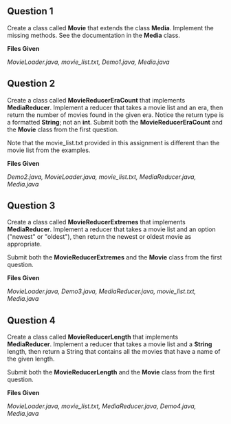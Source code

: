 ## Question 1

Create a class called **Movie** that extends the class **Media**. Implement the missing methods. See the documentation 
in the **Media** class.

**Files Given**

_MovieLoader.java, movie_list.txt, Demo1.java, Media.java_

## Question 2

Create a class called **MovieReducerEraCount** that implements **MediaReducer**. Implement a reducer that takes a movie 
list and an era, then return the number of movies found in the given era. Notice the return type is a formatted 
**String**; not an **int**. Submit both the **MovieReducerEraCount** and the **Movie** class from the first question.

Note that the movie_list.txt provided in this assignment is different than the movie list from the examples.

**Files Given**

_Demo2.java, MovieLoader.java, movie_list.txt, MediaReducer.java, Media.java_

## Question 3

Create a class called **MovieReducerExtremes** that implements **MediaReducer**. Implement a reducer that takes a movie 
list and an option ("newest" or "oldest"), then return the newest or oldest movie as appropriate.

Submit both the **MovieReducerExtremes** and the **Movie** class from the first question.

**Files Given**

_MovieLoader.java, Demo3.java, MediaReducer.java, movie_list.txt, Media.java_

## Question 4

Create a class called **MovieReducerLength** that implements **MediaReducer**. Implement a reducer that takes a movie 
list and a **String** length, then return a String that contains all the movies that have a name of the given length.

Submit both the **MovieReducerLength** and the **Movie** class from the first question.

**Files Given**

_MovieLoader.java, movie_list.txt, MediaReducer.java, Demo4.java, Media.java_
